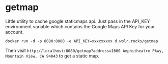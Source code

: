 # getmap

Little utility to cache google staticmaps api. Just pass in the API_KEY environment variable which contains the Google Maps API Key for your account.

```
docker run -d -p 8080:8080 -e API_KEY=xxxxxxxxx d.wplr.rocks/getmap
```

Then visit `http://localhost:8080/getmap?address=1600 Amphitheatre Pkwy, Mountain View, CA 94043` to get a static map.